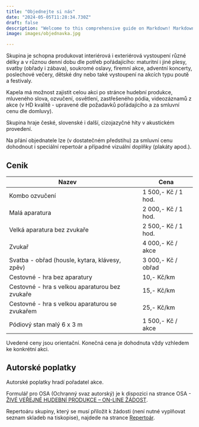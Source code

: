 ```yaml
---
title: "Objednejte si nás"
date: "2024-05-05T11:28:34.730Z"
draft: false
description: "Welcome to this comprehensive guide on Markdown! Markdown is a lightweight markup language that allows..."
image: images/objednavka.jpg

---
```


Skupina je schopna produkovat interiérová i exteriérová vystoupení různé délky a v různou denní dobu dle potřeb pořádajícího: maturitní i jiné plesy, svatby (obřady i zábava), soukromé oslavy, firemní akce, adventní koncerty, poslechové večery, dětské dny nebo také vystoupení na akcích typu poutě a festivaly.

Kapela má možnost zajistit celou akci po stránce hudební produkce, mluveného slova, ozvučení, osvětlení, zastřešeného pódia, videozáznamů z akce
(v HD kvalitě - upravené dle požadavků pořádajícího a za smluvní cenu dle domluvy).

Skupina hraje české, slovenské i další, cizojazyčné hity v akustickém provedení.

Na přání objednatele lze (v dostatečném předstihu) za smluvní cenu dohodnout i speciální repertoár a případné vizuální doplňky (plakáty apod.).

## Cenik

| Nazev                                          | &nbsp;&nbsp;&nbsp; | Cena                |
| ---------------------------------------------- | ---- | ------------------- |
| Kombo ozvučení                                 |      | 1 500,- Kč / 1 hod. |
| Malá aparatura                                 |      | 2 000,- Kč / 1 hod. |
| Velká aparatura bez zvukaře                    |      | 2 500,- Kč / 1 hod. |
| Zvukař                                         |      | 4 000,- Kč / akce   |
| Svatba - obřad (housle, kytara, klávesy, zpěv) |      | 3 000,- Kč / obřad  |
| Cestovné - hra bez aparatury                   |      | 10,- Kč/km          |
| Cestovné - hra s velkou aparaturou bez zvukaře |      | 15,- Kč/km          |
| Cestovné - hra s velkou aparaturou se zvukařem |      | 25,- Kč/km          |
| Pódiový stan malý 6 x 3 m                      |      | 1 500,- Kč / akce   |

Uvedené ceny jsou orientační. Konečná cena je dohodnuta vždy vzhledem ke konkrétní akci.

## Autorské poplatky

Autorské poplatky hradí pořadatel akce.

Formulář pro OSA (Ochranný svaz autorský) je k dispozici na strance OSA -  [ŽIVÉ VEŘEJNÉ HUDEBNÍ PRODUKCE – ON-LINE ŽÁDOST](https://forms.osa.cz/forms/LicencniSmlouvaZiveVerejneHudebniProdukce.aspx).

Repertoáru skupiny, který se musí přiložit k žádosti (není nutné vyplňovat seznam skladeb na tiskopise), najdede na strance [Repertoár](/blog/repertoar/).
